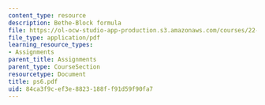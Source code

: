 ```yaml
---
content_type: resource
description: Bethe-Block formula
file: https://ol-ocw-studio-app-production.s3.amazonaws.com/courses/22-101-applied-nuclear-physics-fall-2003/84ca3f9cef3e8823188ff91d59f90fa7_ps6.pdf
file_type: application/pdf
learning_resource_types:
- Assignments
parent_title: Assignments
parent_type: CourseSection
resourcetype: Document
title: ps6.pdf
uid: 84ca3f9c-ef3e-8823-188f-f91d59f90fa7
---
```

